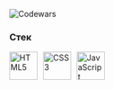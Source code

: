 ![Codewars](https://www.codewars.com/users/daniltro/badges/large)


### Стек

<div style="display: flex; gap: 10px;">
    <img src="https://simpleicons.org/icons/html5.svg" alt="HTML5" width="50" height="50" style="fill: #FF4500;" />
    <img src="https://simpleicons.org/icons/css3.svg" alt="CSS3" width="50" height="50" style="fill: #1E90FF;" />
    <img src="https://simpleicons.org/icons/javascript.svg" alt="JavaScript" width="50" height="50" style="fill: #FFD700;" />
</div>
